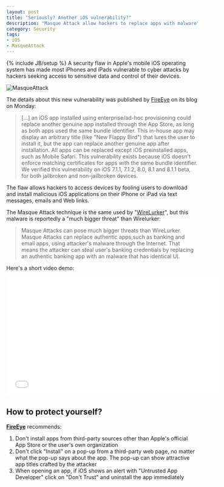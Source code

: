 ```yaml
---
layout: post
title: "Seriously? Another iOS vulnerability?"
description: "Masque Attack allow hackers to replace apps with malware"
category: Security
tags: 
- iOS
- MasqueAttack
---
```

{% include JB/setup %}
A security flaw in Apple's mobile iOS operating system has made most iPhones and iPads vulnerable to cyber attacks by hackers seeking access to sensitive data and control of their devices.

![MasqueAttack](http://hothardware.com/newsimages/Item31604/Untrusted.jpg)

<!-- more -->

The details about this new vulnerability was published by [FireEye](http://www.fireeye.com/blog/technical/cyber-exploits/2014/11/masque-attack-all-your-ios-apps-belong-to-us.html) on its blog on Monday:

> [...] an iOS app installed using enterprise/ad-hoc provisioning could replace another genuine app installed through the App Store, as long as both apps used the same bundle identifier. This in-house app may display an arbitrary title (like "New Flappy Bird") that lures the user to install it, but the app can replace another genuine app after installation. All apps can be replaced except iOS preinstalled apps, such as Mobile Safari. This vulnerability exists because iOS doesn't enforce matching certificates for apps with the same bundle identifier. We verified this vulnerability on iOS 7.1.1, 7.1.2, 8.0, 8.1 and 8.1.1 beta, for both jailbroken and non-jailbroken devices.

The flaw allows hackers to access devices by fooling users to download and install malicious iOS applications on their iPhone or iPad via text messages, emails and Web links.

The Masque Attack technique is the same used by "[WireLurker](http://www.andreafortuna.org/tags.html#WireLurker-ref)", but this malware is reportedly a "much bigger threat" than Wirelurker:

>Masque Attacks can pose much bigger threats than WireLurker. Masque Attacks can replace authentic apps,such as banking and email apps, using attacker's malware through the Internet. That means the attacker can steal user's banking credentials by replacing an authentic banking app with an malware that has identical UI.

Here's a short video demo:

<iframe width="560" height="315" src="//www.youtube.com/embed/3VEQ-bJUhPw" frameborder="0" allowfullscreen></iframe>


How to protect yourself?
---
**[FireEye](http://www.fireeye.com/blog/technical/cyber-exploits/2014/11/masque-attack-all-your-ios-apps-belong-to-us.html)** recommends:

1. Don't install apps from third-party sources other than Apple's official App Store or the user's own organization
2. Don't click "Install" on a pop-up from a third-party web page, no matter what the pop-up says about the app. The pop-up can show attractive app titles crafted by the attacker
3. When opening an app, if iOS shows an alert with "Untrusted App Developer" click on "Don't Trust" and uninstall the app immediately